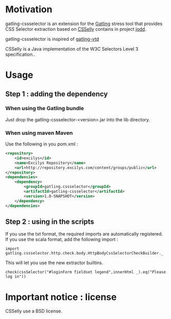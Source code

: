 # Motivation
gatling-cssselector is an extension for the [Gatling](https://github.com/excilys/gatling) stress tool that provides CSS Selector extraction based on [CSSelly](http://jodd.org/doc/csselly/) contains in project [jodd](http://jodd.org).

gatling-cssselector is inspired of [gatling-vtd](https://github.com/excilys/gatling-vtd)

CSSelly is a Java implementation of the W3C Selectors Level 3 specification..

# Usage

## Step 1 : adding the dependency
### When using the Gatling bundle

Just drop the gatling-cssselector-&lt;version&gt;.jar into the lib directory.

### When using maven Maven

Use the following in you pom.xml :

``` xml
<repository>
	<id>excilys</id>
	<name>Excilys Repository</name>
	<url>http://repository.excilys.com/content/groups/public</url>
</repository>
<dependencies>
	<dependency>
		<groupId>gatling.cssselector</groupId>
		<artifactId>gatling-cssselector</artifactId>
		<version>1.0-SNAPSHOT</version>
	</dependency>
</dependencies>
```

## Step 2 : using in the scripts

If you use the txt format, the required imports are automatically registered.
If you use the scala format, add the following import :

    import gatling.cssselector.http.check.body.HttpBodyCssSelectorCheckBuilder._

This will let you use the new extractor builtins.

    check(cssSelector("#loginForm fieldset legend",innerHtml _).eq("Please log in"))
	
# Important notice : license

CSSelly use a BSD license.
